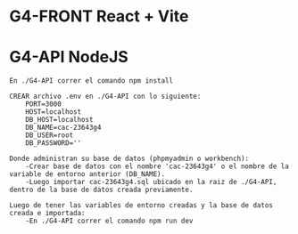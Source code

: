 # G4-FRONT React + Vite

# G4-API NodeJS
    En ./G4-API correr el comando npm install

    CREAR archivo .env en ./G4-API con lo siguiente:
        PORT=3000
        HOST=localhost
        DB_HOST=localhost
        DB_NAME=cac-23643g4
        DB_USER=root
        DB_PASSWORD=''

    Donde administran su base de datos (phpmyadmin o workbench):
        -Crear base de datos con el nombre 'cac-23643g4' o el nombre de la variable de entorno anterior (DB_NAME).
        -Luego importar cac-23643g4.sql ubicado en la raiz de ./G4-API, dentro de la base de datos creada previamente.

    Luego de tener las variables de entorno creadas y la base de datos creada e importada:
        -En ./G4-API correr el comando npm run dev